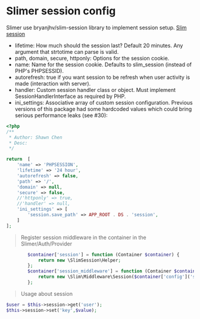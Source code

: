 # Slimer session config

Slimer use bryanjhv/slim-session library to implement session setup. [Slim session](https://github.com/bryanjhv/slim-session)

- lifetime: How much should the session last? Default 20 minutes. Any argument that strtotime can parse is valid.
- path, domain, secure, httponly: Options for the session cookie.
- name: Name for the session cookie. Defaults to slim_session (instead of PHP's PHPSESSID).
- autorefresh: true if you want session to be refresh when user activity is made (interaction with server).
- handler: Custom session handler class or object. Must implement SessionHandlerInterface as required by PHP.
- ini_settings: Associative array of custom session configuration. Previous versions of this package had some hardcoded values which could bring     serious performance leaks (see #30):

```PHP
<?php
/**
 * Author: Shawn Chen
 * Desc: 
 */

return  [
    'name' => 'PHPSESSION',
    'lifetime' => '24 hour',
    'autorefresh' => false,
    'path' => '/',
    'domain' => null,
    'secure' => false,
    //'httponly' => true,
    //'handler' => null,
    'ini_settings' => [
        'session.save_path' => APP_ROOT . DS . 'session',
    ]
];

```
> Register session middleware in the container in the Slimer/Auth/Provider

```PHP
        $container['session'] = function (Container $container) {
            return new \SlimSession\Helper;
        };
        $container['session_middleware'] = function (Container $container) {
            return new \Slim\Middleware\Session($container['config']('session'));
        };
```

> Usage about session

```PHP
$user = $this->session->get('user');
$this->session->set('key',$value);

```


